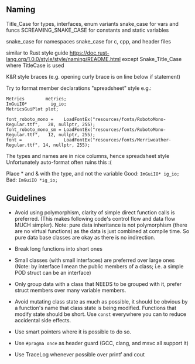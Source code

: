 ## Naming

Title_Case for types, interfaces, enum variants
snake_case for vars and funcs
SCREAMING_SNAKE_CASE for constants and static variables

snake_case for namespaces
snake_case for c, cpp, and header files

similar to Rust style guide 
https://doc.rust-lang.org/1.0.0/style/style/naming/README.html
except Snake_Title_Case where TitleCase is used

K&R style braces (e.g. opening curly brace is on line below if statement)

Try to format member declarations "spreadsheet" style e.g.:
```
Metrics        metrics;
ImGuiIO*	     ig_io;
MetricsGuiPlot plot;

font_roboto_mono =    LoadFontEx("resources/fonts/RobotoMono-Regular.ttf",   28, nullptr, 255);
font_roboto_mono_sm = LoadFontEx("resources/fonts/RobotoMono-Regular.ttf",   12, nullptr, 255);
font =                LoadFontEx("resources/fonts/Merriweather-Regular.ttf", 14, nullptr, 255);
```
The types and names are in nice columns, hence spreadsheet style
Unfortunately auto-format often ruins this :(

Place * and & with the type, and not the variable
Good: `ImGuiIO* ig_io;`
Bad:  `ImGuiIO *ig_io;`

## Guidelines

- Avoid using polymorphism, clarity of simple direct function calls
  is preferred. (This makes following code's control flow and data flow MUCH
  simpler).
	Note: pure data inheritance is not polymorphism (there are no virtual 
	functions) as the data is just combined at compile time. So pure data
	base classes are okay as there is no indirection.
- Break long functions into short ones
- Small classes (with small interfaces) are preferred over large ones
  (Note: by interface I mean the public members of a class; i.e. a simple
  POD struct can be an interface)
- Only group data with a class that NEEDS to be grouped with it, prefer 
  struct members over many variable members.
- Avoid mutating class state as much as possible, it should be obvious by
  a function's name that class state is being modified. Functions that
  modify state should be short. Use `const` everywhere you can to reduce 
  accidental side effects.
- Use smart pointers where it is possible to do so.

- Use `#pragma once` as header guard (GCC, clang, and msvc all support it) 

- Use TraceLog whenever possible over printf and cout

